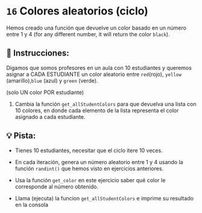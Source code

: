 # `16` Colores aleatorios (ciclo)

Hemos creado una función que devuelve un color basado en un número entre 1 y 4 (for any different number, it will return the color `black`).

## 📝 Instrucciones:

Digamos que somos profesores en un aula con 10 estudiantes y queremos asignar a CADA ESTUDIANTE un color aleatorio entre `red`(rojo), `yellow` (amarillo),`blue` (azul) y `green` (verde).

(solo UN color POR estudiante)

1. Cambia la función `get_allStudentColors` para que devuelva una lista con 10 colores, en donde cada elemento de la lista representa el color asignado a cada estudiante.

## 💡 Pista:

- Tienes 10 estudiantes, necesitar que el ciclo itere 10 veces.

- En cada iteración, genera un número aleatorio entre 1 y 4 usando la función `randint()` que hemos visto en ejercicios anteriores.

- Usa la función `get_color` en este ejercicio saber qué color le corresponde al número obtenido.

- Llama (ejecuta) la funcion `get_allStudentColors` e imprime su resultado en la consola

